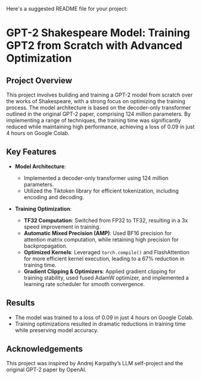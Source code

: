 Here's a suggested README file for your project:

# GPT-2 Shakespeare Model: Training GPT2 from Scratch with Advanced Optimization

## Project Overview

This project involves building and training a GPT-2 model from scratch over the works of Shakespeare, with a strong focus on optimizing the training process. The model architecture is based on the decoder-only transformer outlined in the original GPT-2 paper, comprising 124 million parameters. By implementing a range of techniques, the training time was significantly reduced while maintaining high performance, achieving a loss of 0.09 in just 4 hours on Google Colab.

## Key Features

- **Model Architecture**: 
  - Implemented a decoder-only transformer using 124 million parameters.
  - Utilized the Tiktoken library for efficient tokenization, including encoding and decoding.

- **Training Optimization**:
  - **TF32 Computation**: Switched from FP32 to TF32, resulting in a 3x speed improvement in training.
  - **Automatic Mixed Precision (AMP)**: Used BF16 precision for attention matrix computation, while retaining high precision for backpropagation.
  - **Optimized Kernels**: Leveraged `torch.compile()` and FlashAttention for more efficient kernel execution, leading to a 67% reduction in training time.
  - **Gradient Clipping & Optimizers**: Applied gradient clipping for training stability, used fused AdamW optimizer, and implemented a learning rate scheduler for smooth convergence.

## Results

- The model was trained to a loss of 0.09 in just 4 hours on Google Colab.
- Training optimizations resulted in dramatic reductions in training time while preserving model accuracy.


## Acknowledgements

This project was inspired by Andrej Karpathy’s LLM self-project and the original GPT-2 paper by OpenAI.

